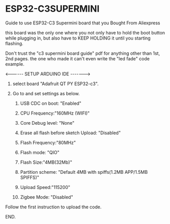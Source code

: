 # ESP32-C3SUPERMINI
Guide to use ESP32-C3 Supermini board that you Bought From Aliexpress

this board was the only one where you not only have to hold the boot button while plugging in, but also have to KEEP HOLDING it until you starting flashing.

Don't trust the "c3 supermini board guide" pdf for anything other than 1st, 2nd pages. the one who made it can't even write the "led fade" code example. 

<------ SETUP ARDUINO IDE ------->
1. select board "Adafruit QT PY ESP32-c3".
2. Go to <Tools> and set settings as below.

	1. USB CDC on boot: "Enabled"

	2. CPU Frequency:"160MHz (WIFI)"

	3. Core Debug level: "None"

	4. Erase all flash before sketch Upload: "Disabled"

	5. Flash Frequency:"80MHz"

	6. Flash mode: "QIO"

	7. Flash Size:"4MB(32Mb)"

	8. Partition scheme: "Default 4MB with spiffs(1.2MB APP/1.5MB SPIFFS)"

	9. Upload Speed:"115200"

	10. Zigbee Mode: "Disabled"

Follow the first instruction to upload the code. 

END.

